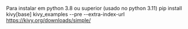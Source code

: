 Para instalar em python 3.8 ou superior (usado no python 3.11)
pip install kivy[base] kivy_examples --pre --extra-index-url https://kivy.org/downloads/simple/